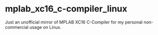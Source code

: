 # mplab_xc16_c-compiler_linux
Just an unofficial mirror of MPLAB XC16 C-Compiler for my personal non-commercial usage on Linux.
